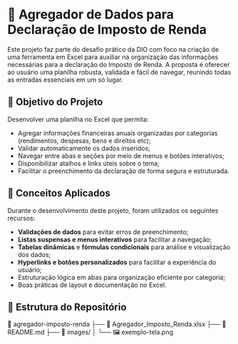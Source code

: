 # 🧾 Agregador de Dados para Declaração de Imposto de Renda

Este projeto faz parte do desafio prático da DIO com foco na criação de uma ferramenta em Excel para auxiliar na organização das informações necessárias para a declaração do Imposto de Renda. A proposta é oferecer ao usuário uma planilha robusta, validada e fácil de navegar, reunindo todas as entradas essenciais em um só lugar.

## 🎯 Objetivo do Projeto

Desenvolver uma planilha no Excel que permita:

- Agregar informações financeiras anuais organizadas por categorias (rendimentos, despesas, bens e direitos etc);
- Validar automaticamente os dados inseridos;
- Navegar entre abas e seções por meio de menus e botões interativos;
- Disponibilizar atalhos e links úteis sobre o tema;
- Facilitar o preenchimento da declaração de forma segura e estruturada.

## 🧠 Conceitos Aplicados

Durante o desenvolvimento deste projeto, foram utilizados os seguintes recursos:

- **Validações de dados** para evitar erros de preenchimento;
- **Listas suspensas e menus interativos** para facilitar a navegação;
- **Tabelas dinâmicas** e **fórmulas condicionais** para análise e visualização dos dados;
- **Hyperlinks e botões personalizados** para facilitar a experiência do usuário;
- Estruturação lógica em abas para organização eficiente por categoria;
- Boas práticas de layout e documentação no Excel.

## 📁 Estrutura do Repositório

📂 agregador-imposto-renda
├── 📄 Agregador_Imposto_Renda.xlsx
├── 📄 README.md
├── 📂 images/
│ └── 🖼️ exemplo-tela.png